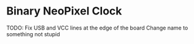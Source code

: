 # Binary NeoPixel Clock
 
TODO:
Fix USB and VCC lines at the edge of the board
Change name to something not stupid
